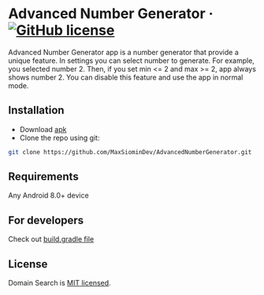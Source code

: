 # Advanced Number Generator &middot; [![GitHub license](https://img.shields.io/badge/license-MIT-blue.svg)](https://github.com/facebook/react/blob/main/LICENSE)
Advanced Number Generator app is a number generator that provide a unique feature. In settings you can select number to generate. For example, you selected number 2. Then, if you set min <= 2 and max >= 2, app always shows number 2. You can disable this feature and use the app in normal mode.
 
## Installation

* Download [apk](https://maxsiomin.dev/apps/advanced_number_generator/advanced_number_generator.apk)
* Clone the repo using git:
```bash
git clone https://github.com/MaxSiominDev/AdvancedNumberGenerator.git
```
## Requirements

Any Android 8.0+ device

## For developers
Check out [build.gradle file](./app/build.gradle)
## License 
Domain Search is [MIT licensed](./LICENSE).